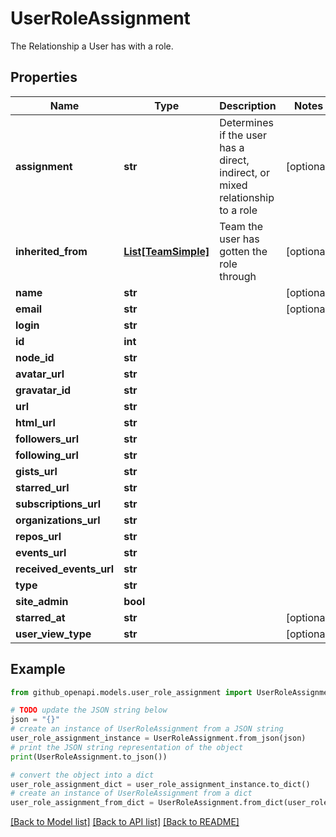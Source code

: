 # UserRoleAssignment

The Relationship a User has with a role.

## Properties

Name | Type | Description | Notes
------------ | ------------- | ------------- | -------------
**assignment** | **str** | Determines if the user has a direct, indirect, or mixed relationship to a role | [optional] 
**inherited_from** | [**List[TeamSimple]**](TeamSimple.md) | Team the user has gotten the role through | [optional] 
**name** | **str** |  | [optional] 
**email** | **str** |  | [optional] 
**login** | **str** |  | 
**id** | **int** |  | 
**node_id** | **str** |  | 
**avatar_url** | **str** |  | 
**gravatar_id** | **str** |  | 
**url** | **str** |  | 
**html_url** | **str** |  | 
**followers_url** | **str** |  | 
**following_url** | **str** |  | 
**gists_url** | **str** |  | 
**starred_url** | **str** |  | 
**subscriptions_url** | **str** |  | 
**organizations_url** | **str** |  | 
**repos_url** | **str** |  | 
**events_url** | **str** |  | 
**received_events_url** | **str** |  | 
**type** | **str** |  | 
**site_admin** | **bool** |  | 
**starred_at** | **str** |  | [optional] 
**user_view_type** | **str** |  | [optional] 

## Example

```python
from github_openapi.models.user_role_assignment import UserRoleAssignment

# TODO update the JSON string below
json = "{}"
# create an instance of UserRoleAssignment from a JSON string
user_role_assignment_instance = UserRoleAssignment.from_json(json)
# print the JSON string representation of the object
print(UserRoleAssignment.to_json())

# convert the object into a dict
user_role_assignment_dict = user_role_assignment_instance.to_dict()
# create an instance of UserRoleAssignment from a dict
user_role_assignment_from_dict = UserRoleAssignment.from_dict(user_role_assignment_dict)
```
[[Back to Model list]](../README.md#documentation-for-models) [[Back to API list]](../README.md#documentation-for-api-endpoints) [[Back to README]](../README.md)


